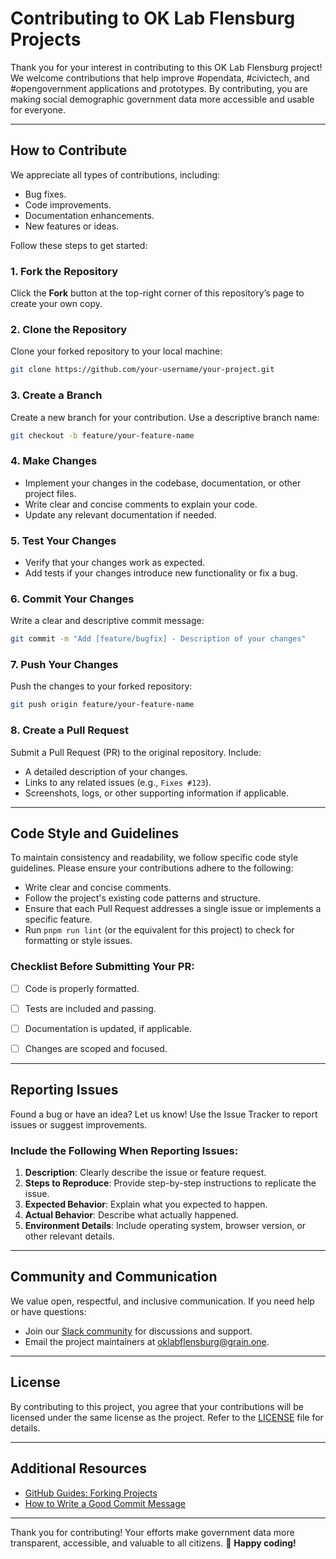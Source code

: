 # Contributing to OK Lab Flensburg Projects

Thank you for your interest in contributing to this OK Lab Flensburg project! We welcome contributions that help improve #opendata, #civictech, and #opengovernment applications and prototypes. By contributing, you are making social demographic government data more accessible and usable for everyone.


---


## How to Contribute

We appreciate all types of contributions, including:

- Bug fixes.
- Code improvements.
- Documentation enhancements.
- New features or ideas.

Follow these steps to get started:


### 1. Fork the Repository

Click the **Fork** button at the top-right corner of this repository’s page to create your own copy.


### 2. Clone the Repository

Clone your forked repository to your local machine:

```bash
git clone https://github.com/your-username/your-project.git
```


### 3. Create a Branch

Create a new branch for your contribution. Use a descriptive branch name:

```bash
git checkout -b feature/your-feature-name
```


### 4. Make Changes

- Implement your changes in the codebase, documentation, or other project files.
- Write clear and concise comments to explain your code.
- Update any relevant documentation if needed.


### 5. Test Your Changes

- Verify that your changes work as expected.
- Add tests if your changes introduce new functionality or fix a bug.


### 6. Commit Your Changes

Write a clear and descriptive commit message:

```bash
git commit -m "Add [feature/bugfix] - Description of your changes"
```


### 7. Push Your Changes

Push the changes to your forked repository:

```bash
git push origin feature/your-feature-name
```


### 8. Create a Pull Request

Submit a Pull Request (PR) to the original repository. Include:

- A detailed description of your changes.
- Links to any related issues (e.g., `Fixes #123`).
- Screenshots, logs, or other supporting information if applicable.


---


## Code Style and Guidelines

To maintain consistency and readability, we follow specific code style guidelines. Please ensure your contributions adhere to the following:

- Write clear and concise comments.
- Follow the project's existing code patterns and structure.
- Ensure that each Pull Request addresses a single issue or implements a specific feature.
- Run `pnpm run lint` (or the equivalent for this project) to check for formatting or style issues.


### Checklist Before Submitting Your PR:

- [ ] Code is properly formatted.
- [ ] Tests are included and passing.
- [ ] Documentation is updated, if applicable.
- [ ] Changes are scoped and focused.


---


## Reporting Issues

Found a bug or have an idea? Let us know! Use the Issue Tracker to report issues or suggest improvements.


### Include the Following When Reporting Issues:

1. **Description**: Clearly describe the issue or feature request.
2. **Steps to Reproduce**: Provide step-by-step instructions to replicate the issue.
3. **Expected Behavior**: Explain what you expected to happen.
4. **Actual Behavior**: Describe what actually happened.
5. **Environment Details**: Include operating system, browser version, or other relevant details.


---


## Community and Communication

We value open, respectful, and inclusive communication. If you need help or have questions:

- Join our [Slack community](https://openknowledgegermany.slack.com) for discussions and support.
- Email the project maintainers at [oklabflensburg@grain.one](mailto:oklabflensburg@grain.one).


---


## License

By contributing to this project, you agree that your contributions will be licensed under the same license as the project. Refer to the [LICENSE](LICENSE) file for details.


---


## Additional Resources

- [GitHub Guides: Forking Projects](https://guides.github.com/activities/forking/)
- [How to Write a Good Commit Message](https://chris.beams.io/posts/git-commit/)


---


Thank you for contributing! Your efforts make government data more transparent, accessible, and valuable to all citizens. 🚀
**Happy coding!**